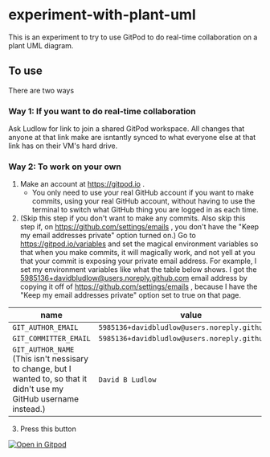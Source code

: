 # experiment-with-plant-uml

This is an experiment to try to use GitPod to do real-time collaboration on a plant UML diagram.

## To use

There are two ways

### Way 1: If you want to do real-time collaboration

Ask Ludlow for link to join a shared GitPod workspace. All changes that anyone at that link make are isntantly synced to what everyone else at that link has on their VM's hard drive.

### Way 2: To work on your own

1. Make an account at https://gitpod.io .
    - You only need to use your real GitHub account if you want to make commits, using your real GitHub account, without having to use the terminal to switch what GitHub thing you are logged in as each time.
2. (Skip this step if you don't want to make any commits. Also skip this step if, on https://github.com/settings/emails , you don't have the "Keep my email addresses private" option turned on.) Go to https://gitpod.io/variables and set the magical environment variables so that when you make commits, it will magically work, and not yell at you that your commit is exposing your private email address. For example, I set my environment variables like what the table below shows. I got the 5985136+davidbludlow@users.noreply.github.com email address by copying it off of https://github.com/settings/emails , because I have the "Keep my email addresses private" option set to true on that page.

| name | value | scope |
| --- | --- | --- |
| `GIT_AUTHOR_EMAIL` | `5985136+davidbludlow@users.noreply.github.com` | `*/*` |
| `GIT_COMMITTER_EMAIL` | `5985136+davidbludlow@users.noreply.github.com` | `*/*` |
| `GIT_AUTHOR_NAME` (This isn't nessisary to change, but I wanted to, so that it didn't use my GitHub username instead.) | `David B Ludlow` | `*/*` |

3. Press this button

[![Open in Gitpod](https://gitpod.io/button/open-in-gitpod.svg)](https://gitpod.io/#https://github.com/davidbludlow/experiment-with-plant-uml)